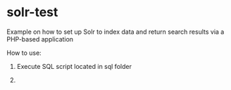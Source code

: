 solr-test
=========

Example on how to set up Solr to index data and return search results via a PHP-based application

How to use:

1) Execute SQL script located in sql folder

2) 
